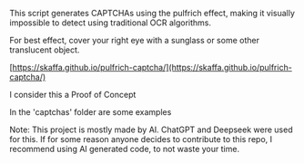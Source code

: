This script generates CAPTCHAs using the pulfrich effect, making it visually impossible to detect using traditional OCR algorithms.

For best effect, cover your right eye with a sunglass or some other translucent object.  

[https://skaffa.github.io/pulfrich-captcha/](https://skaffa.github.io/pulfrich-captcha/)

I consider this a Proof of Concept

In the 'captchas' folder are some examples

Note: This project is mostly made by AI. ChatGPT and Deepseek were used for this.
If for some reason anyone decides to contribute to this repo, I recommend using AI generated code, to not waste your time.
